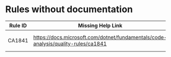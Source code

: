 # Rules without documentation

Rule ID | Missing Help Link | Title |
--------|-------------------|-------|
CA1841 | <https://docs.microsoft.com/dotnet/fundamentals/code-analysis/quality-rules/ca1841> | Use span-based string.Concat |

